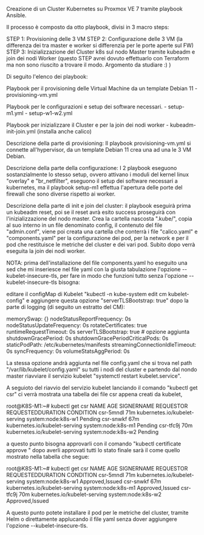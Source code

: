 Creazione di un Cluster Kubernetes su Proxmox VE 7 tramite playbook Ansible.

Il processo è composto da otto playbook, divisi in 3 macro steps:

STEP 1:	Provisioning delle 3 VM 
STEP 2: Configurazione delle 3 VM (la differenza dei tra master e worker si differenzia per le porte aperte sul FW)
STEP 3:	Inizializzazione del Cluster k8s sul nodo Master tramite kubeadm e join dei nodi Worker (questo STEP  avrei dovuto effettuarlo con Terraform ma non sono riuscito a trovare il modo. Argomento da studiare :) )

Di seguito l'elenco dei playbook:

Playbook per il provisioning delle Virtual Machine da un template Debian 11
	-	provisioning-vm.yml

Playbook per le configurazioni e setup dei software necessari.
	-	setup-m1.yml
	-	setup-w1-w2.yml

Playbook per inizializzare il Cluster e per la join dei nodi worker
	-	kubeadm-init-join.yml (installa anche calico)

Descrizione della parte di provisioning:
Il playbook provisioning-vm.yml si connette all'hypervisor, da un template Debian 11 crea una ad una le 3 VM Debian.

Descrizione della parte della configurazione:
I 2 playbook eseguono sostanzialmente lo stesso setup, ovvero attivano i moduli del kernel linux "overlay" e "br_netfilter", eseguono il setup dei software necessari a kubernetes, ma il playbook setup-m1 effettua l'apertura delle porte del firewall che sono diverse rispetto ai worker. 

Descrizione della parte di init e join del cluster:
il playbook eseguirà prima un kubeadm reset, poi se il reset avrà esito success proseguirà con l'inizializzazione del nodo master.
Crea la cartella nascosta ".kube/", copia al suo interno in un file denominato config, il contenuto del file "admin.conf", viene poi creata una cartella che conterrà i file "calico.yaml" e "components.yaml" per la configurazione dei pod, per la network e per il pod che restituisce le metriche del cluster e dei vari pod.
Subito dopo verrà eseguita la join dei nodi worker.

NOTA: prima dell'installazione del file components.yaml ho eseguito una sed che mi inseriesce nel file yaml con la giusta tabulazione l'opzione --kubelet-insecure-tls, per fare in modo che funzioni tutto senza l'opzione --kubelet-insecure-tls bisogna:

editare il configMap di Kubelet "kubectl -n kube-system edit cm kubelet-config" e aggiungere questa opzione "serverTLSBootstrap: true" dopo la parte di logging (di seguito un estratto del CM):

memorySwap: {}
nodeStatusReportFrequency: 0s
nodeStatusUpdateFrequency: 0s
rotateCertificates: true
runtimeRequestTimeout: 0s
serverTLSBootstrap: true # opzione aggiunta
shutdownGracePeriod: 0s
shutdownGracePeriodCriticalPods: 0s
staticPodPath: /etc/kubernetes/manifests
streamingConnectionIdleTimeout: 0s
syncFrequency: 0s
volumeStatsAggPeriod: 0s

La stessa opzione andrà aggiunta nel file config.yaml che si trova nel path "/var/lib/kubelet/config.yaml" su tutti i nodi del cluster e partendo dal nondo master riavviare il servizio kubelet "systemctl restart kubelet.service".

A seguioto del riavvio del servizio kubelet lanciando il comando "kubectl get csr" ci verrà mostrata una tabella dei file csr appena creati da kubelet, 

root@K8S-M1:~# kubectl get csr
NAME        AGE   SIGNERNAME                      REQUESTOR            REQUESTEDDURATION   CONDITION
csr-5mndl   71m   kubernetes.io/kubelet-serving   system:node:k8s-w1   <none>              Pending
csr-snwkf   67m   kubernetes.io/kubelet-serving   system:node:k8s-m1   <none>              Pending
csr-tfc9j   70m   kubernetes.io/kubelet-serving   system:node:k8s-w2   <none>              Pending

a questo punto bisogna approvarli con il comando "kubectl certificate approve <name-csr>" dopo averli approvati tutti lo stato finale sarà il come quello mostrato nella tabella che segue:

root@K8S-M1:~# kubectl get csr
NAME        AGE   SIGNERNAME                      REQUESTOR            REQUESTEDDURATION   CONDITION
csr-5mndl   71m   kubernetes.io/kubelet-serving   system:node:k8s-w1   <none>              Approved,Issued
csr-snwkf   67m   kubernetes.io/kubelet-serving   system:node:k8s-m1   <none>              Approved,Issued
csr-tfc9j   70m   kubernetes.io/kubelet-serving   system:node:k8s-w2   <none>              Approved,Issued

A questo punto potete installare il pod per le metriche del cluster, tramite Helm o direttamente applucando il file yaml senza dover aggiungere l'opzione --kubelet-insecure-tls.







